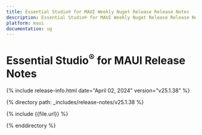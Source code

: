 ```yaml
---
title: Essential Studio® for MAUI Weekly Nuget Release Release Notes  
description: Essential Studio® for MAUI Weekly Nuget Release Release Notes  
platform: maui
documentation: ug
---
```


# Essential Studio<sup>®</sup> for MAUI  Release Notes  


{% include release-info.html date="April 02, 2024"  version="v25.1.38" %} 

{% directory path: _includes/release-notes/v25.1.38 %}

{% include {{file.url}} %}

{% enddirectory %}